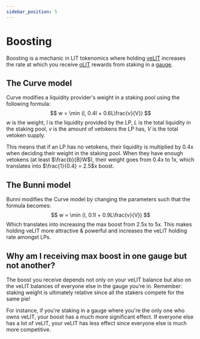 ```yaml
---
sidebar_position: 5
---
```


# Boosting

Boosting is a mechanic in LIT tokenomics where holding [veLIT](./velit) increases the rate at which you receive [oLIT](./olit) rewards from staking in a [gauge](./gauges).

## The Curve model

Curve modifies a liquidity provider's weight in a staking pool using the following formula:
$$
w = \min (l, 0.4l + 0.6L\frac{v}{V})
$$
$w$ is the weight, $l$ is the liquidity provided by the LP, $L$ is the total liquidity in the staking pool, $v$ is the amount of vetokens the LP has, $V$ is the total vetoken supply.

This means that if an LP has no vetokens, their liquidity is multiplied by 0.4x when deciding their weight in the staking pool. When they have enough vetokens (at least $\frac{b}{B}W$), their weight goes from 0.4x to 1x, which translates into $\frac{1}{0.4} = 2.5$x boost.

## The Bunni model

Bunni modifies the Curve model by changing the parameters such that the formula becomes:
$$
w = \min (l, 0.1l + 0.9L\frac{v}{V})
$$
Which translates into increasing the max boost from 2.5x to 5x. This makes holding veLIT more attractive & powerful and increases the veLIT holding rate amongst LPs.

## Why am I receiving max boost in one gauge but not another?

The boost you receive depends not only on your veLIT balance but also on the veLIT balances of everyone else in the gauge you're in. Remember: staking weight is ultimately relative since all the stakers compete for the same pie!

For instance, if you're staking in a gauge where you're the only one who owns veLIT, your boost has a much more significant effect. If everyone else has a lot of veLIT, your veLIT has less effect since everyone else is much more competitive.

